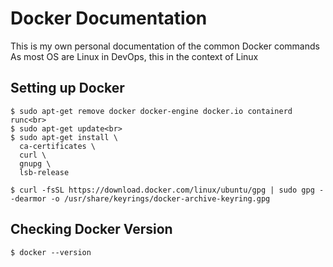 # Docker Documentation
This is my own personal documentation of the common Docker commands
As most OS are Linux in DevOps, this in the context of Linux


## Setting up Docker
    $ sudo apt-get remove docker docker-engine docker.io containerd runc<br>
    $ sudo apt-get update<br>
    $ sudo apt-get install \
      ca-certificates \
      curl \
      gnupg \
      lsb-release

    $ curl -fsSL https://download.docker.com/linux/ubuntu/gpg | sudo gpg --dearmor -o /usr/share/keyrings/docker-archive-keyring.gpg

## Checking Docker Version
    $ docker --version
